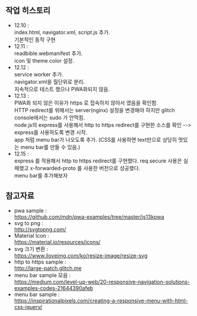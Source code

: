## 작업 히스토리
- 12.10 : 
<br/> index.html, navigator.xml, script.js 추가.
<br/> 기본적인 동작 구현
- 12.11 : 
<br/> readbible.webmanifest 추가.
<br/> icon 및 theme color 설정.
- 12.12 : 
<br/> service worker 추가.
<br/> navigator.xml을 월단위로 분리.
<br/> 지속적으로 테스트 했으나 PWA화되지 않음.
- 12.13 :
<br/> PWA화 되지 않은 이유가 https 로 접속하지 않아서 였음을 확인함.
<br/> HTTP redirect를 위해서는 server(nginx) 설정을 변경해야 하지만 glitch console에서는 sudo 가 안먹힘.
<br/> node.js의 express를 사용해서 http to https redirect를 구현한 소스를 확인 --> express를 사용하도록 변경 시작.
<br/> app 처럼 menu bar가 나오도록 추가. (CSS를 사용하면 text만으로 상당히 멋있는 menu bar를 만들 수 있음.)
- 12.15 :
<br/> express 를 적용해서 http to https redirect를 구현했다. req.secure 사용은 실패했고 x-forwarded-proto 를 사용한 버전으로 성공했다.
<br/> menu bar를 추가해보자

## 참고자료
+ pwa sample : 
<br/> https://github.com/mdn/pwa-examples/tree/master/js13kpwa
+ svg to png : 
<br/> http://svgtopng.com/
+ Material Icon : 
<br/> https://material.io/resources/icons/
+ svg 크기 변환 : 
<br/> https://www.iloveimg.com/ko/resize-image/resize-svg
+ http to https sample :
<br/> http://large-patch.glitch.me
+ menu bar sample 모음 : 
<br/> https://medium.com/level-up-web/20-responsive-navigation-solutions-examples-codes-21644390afeb
+ menu bar sample :
<br/> https://inspirationalpixels.com/creating-a-responsive-menu-with-html-css-jquery/
